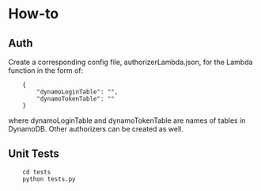 # How-to

## Auth
Create a corresponding config file, authorizerLambda.json, for the Lambda function in the form of:

```
	{
		"dynamoLoginTable": "",
		"dynamoTokenTable": ""
	}
```
where dynamoLoginTable and dynamoTokenTable are names of tables in DynamoDB. Other authorizers can be created as well.

## Unit Tests
```
    cd tests
    python tests.py
```
